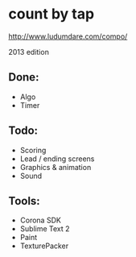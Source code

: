 count by tap
============
http://www.ludumdare.com/compo/

2013 edition


Done:
----

  - Algo
  - Timer
  

Todo:
----

  - Scoring
  - Lead / ending screens
  - Graphics & animation
  - Sound


Tools:
------

  - Corona SDK
  - Sublime Text 2
  - Paint
  - TexturePacker
